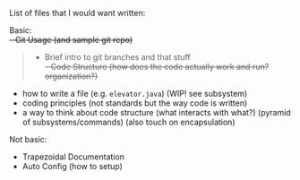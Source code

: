 List of files that I would want written:   

Basic:   
~~- Git Usage (and sample git repo)~~    
> - Brief intro to git branches and that stuff     
~~- Code Structure (how does the code actually work and run? organization?)~~    

- how to write a file (e.g. `elevator.java`) (WIP! see subsystem)    
- coding principles (not standards but the way code is written)   
- a way to think about code structure (what interacts with what?) (pyramid of subsystems/commands) (also touch on encapsulation)


Not basic:
- Trapezoidal Documentation     
- Auto Config (how to setup)
